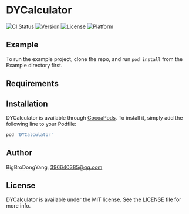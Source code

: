 # DYCalculator

[![CI Status](https://img.shields.io/travis/BigBroDongYang/DYCalculator.svg?style=flat)](https://travis-ci.org/BigBroDongYang/DYCalculator)
[![Version](https://img.shields.io/cocoapods/v/DYCalculator.svg?style=flat)](https://cocoapods.org/pods/DYCalculator)
[![License](https://img.shields.io/cocoapods/l/DYCalculator.svg?style=flat)](https://cocoapods.org/pods/DYCalculator)
[![Platform](https://img.shields.io/cocoapods/p/DYCalculator.svg?style=flat)](https://cocoapods.org/pods/DYCalculator)

## Example

To run the example project, clone the repo, and run `pod install` from the Example directory first.

## Requirements

## Installation

DYCalculator is available through [CocoaPods](https://cocoapods.org). To install
it, simply add the following line to your Podfile:

```ruby
pod 'DYCalculator'
```

## Author

BigBroDongYang, 396640385@qq.com

## License

DYCalculator is available under the MIT license. See the LICENSE file for more info.

